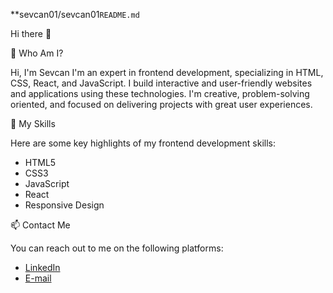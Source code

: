 **sevcan01/sevcan01`README.md`

Hi there 👋

🚀 Who Am I?

Hi, I'm Sevcan I'm an expert in frontend development, specializing in HTML, CSS, React, and JavaScript. I build interactive and user-friendly websites and applications using these technologies. I'm creative, problem-solving oriented, and focused on delivering projects with great user experiences.

🌱 My Skills

Here are some key highlights of my frontend development skills:

- HTML5
- CSS3
- JavaScript
- React
- Responsive Design

📫 Contact Me

You can reach out to me on the following platforms:

- [LinkedIn](https://www.linkedin.com/in/sevcan-atacan/)
- [E-mail](swcnatcn@gmail.com)












